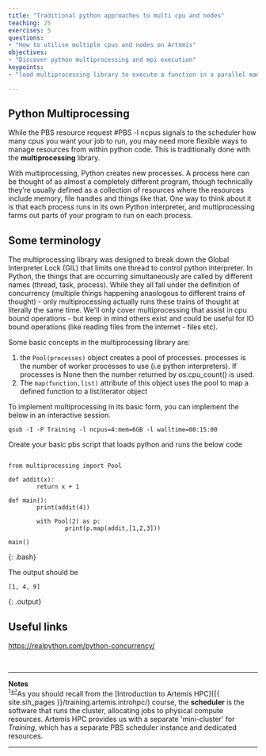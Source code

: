 ```yaml
---
title: "Traditional python approaches to multi cpu and nodes"
teaching: 25
exercises: 5
questions:
- "How to utilise multiple cpus and nodes on Artemis"
objectives:
- "Discover python multiprocessing and mpi execution"
keypoints:
- "load multiprocessing library to execute a function in a parallel manner"

---
```


## Python Multiprocessing

While the PBS resource request #PBS -l ncpus signals to the scheduler how many cpus you want your job to run, you may need more flexible ways to manage resources from within python code. This is traditionally done with the **multiprocessing** library. 

With multiprocessing, Python creates new processes. A process here can be thought of as almost a completely different program, though technically they’re usually defined as a collection of resources where the resources include memory, file handles and things like that. One way to think about it is that each process runs in its own Python interpreter, and multiprocessing farms out parts of your program to run on each process.

## Some terminology
The multiprocessing library was designed to break down the Global Interpreter Lock (GIL) that limits one thread to control python interpreter. In Python, the things that are occurring simultaneously are called by different names (thread, task, process). While they all fall under the definition of concurrency (multiple things happening anaologous to different trains of thought) - only multiprocessing actually runs these trains of thought at literally the same time. We'll only cover multiprocessing that assist in cpu bound operations - but keep in mind others exist and could be useful for IO bound operations (like reading files from the internet - files etc).

Some basic concepts in the multiprocessing library are:
1. the ```Pool(processes)``` object creates a pool of processes. processes is the number of worker processes to use (i.e python interpreters). If processes is None then the number returned by os.cpu_count() is used.
2. The ```map(function,list)``` attribute of this object uses the pool to map a defined function to a list/iterator object


To implement multiprocessing in its basic form, you can implement the below in an interactive session.

~~~
qsub -I -P Training -l ncpus=4:mem=6GB -l walltime=00:15:00
~~~

Create your basic pbs script that loads python and runs the below code

~~~

from multiprocessing import Pool

def addit(x):
        return x + 1

def main():
        print(addit(4))

        with Pool(2) as p:
                print(p.map(addit,[1,2,3]))

main()

~~~
{: .bash}

The output should be
~~~
[1, 4, 9]
~~~
{: .output}


## Useful links

https://realpython.com/python-concurrency/





<br>

___
**Notes**   
<sup id="f1">1[↩](#a1)</sup>As you should recall from the [Introduction to Artemis HPC]({{ site.sih_pages }}/training.artemis.introhpc/) course, the **scheduler** is the software that runs the cluster, allocating jobs to physical compute resources. Artemis HPC provides us with a separate 'mini-cluster' for _Training_, which has a separate PBS scheduler instance and dedicated resources.

___
<br>

